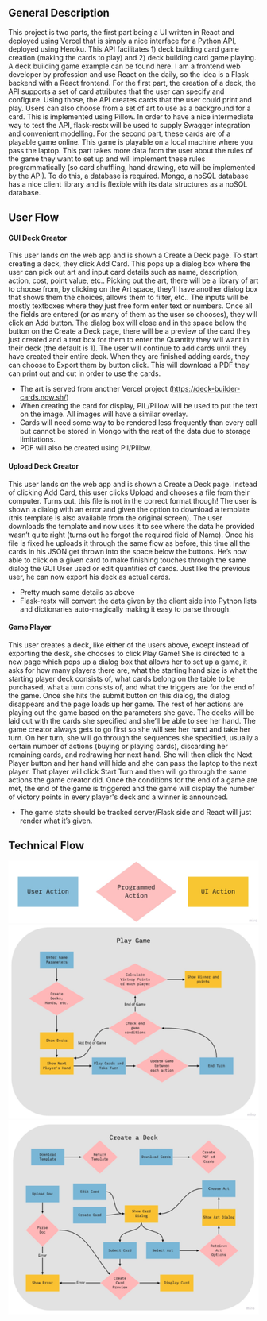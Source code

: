 ## General Description

This project is two parts, the first part being a UI written in React and deployed using Vercel that is simply a nice interface for a Python API, deployed using Heroku. This API facilitates 1) deck building card game creation (making the cards to play) and 2) deck building card game playing. A deck building game example can be found here. I am a frontend web developer by profession and use React on the daily, so the idea is a Flask backend with a React frontend. 
For the first part, the creation of a deck, the API supports a set of card attributes that the user can specify and configure. Using those, the API creates cards that the user could print and play. Users can also choose from a set of art to use as a background for a card. This is implemented using Pillow. In order to have a nice intermediate way to test the API, flask-restx will be used to supply Swagger integration and convenient modelling.
For the second part, these cards are of a playable game online. This game is playable on a local machine where you pass the laptop. This part takes more data from the user about the rules of the game they want to set up and will implement these rules programmatically (so card shuffling, hand drawing, etc will be implemented by the API). To do this, a database is required. Mongo, a noSQL database has a nice client library and is flexible with its data structures as a noSQL database.

## User Flow

#### GUI Deck Creator

This user lands on the web app and is shown a Create a Deck page. To start creating a deck, they click Add Card. This pops up a dialog box where the user can pick out art and input card details such as name, description, action, cost, point value, etc.. Picking out the art, there will be a library of art to choose from, by clicking on the Art space, they’ll have another dialog box that shows them the choices, allows them to filter, etc.. The inputs will be mostly textboxes where they just free form enter text or numbers. Once all the fields are entered (or as many of them as the user so chooses), they will click an Add button.
The dialog box will close and in the space below the button on the Create a Deck page, there will be a preview of the card they just created and a text box for them to enter the Quantity they will want in their deck (the default is 1). 
The user will continue to add cards until they have created their entire deck. When they are finished adding cards, they can choose to Export them by button click. This will download a PDF they can print out and cut in order to use the cards. 
- The art is served from another Vercel project (https://deck-builder-cards.now.sh/)
- When creating the card for display, PIL/Pillow will be used to put the text on the image. All images will have a similar overlay.
- Cards will need some way to be rendered less frequently than every call but cannot be stored in Mongo with the rest of the data due to storage limitations.
- PDF will also be created using Pil/Pillow.

#### Upload Deck Creator

This user lands on the web app and is shown a Create a Deck page. Instead of clicking Add Card, this user clicks Upload and chooses a file from their computer. Turns out, this file is not in the correct format though! The user is shown a dialog with an error and given the option to download a template (this template is also available from the original screen). The user downloads the template and now uses it to see where the data he provided wasn’t quite right (turns out he forgot the required field of Name).
Once his file is fixed he uploads it through the same flow as before, this time all the cards in his JSON get thrown into the space below the buttons. He’s now able to click on a given card to make finishing touches through the same dialog the GUI User used or edit quantities of cards. Just like the previous user, he can now export his deck as actual cards.
- Pretty much same details as above
- Flask-restx will convert the data given by the client side into Python lists and dictionaries auto-magically making it easy to parse through.

#### Game Player

This user creates a deck, like either of the users above, except instead of exporting the desk, she chooses to click Play Game! She is directed to a new page which pops up a dialog box that allows her to set up a game, it asks for how many players there are, what the starting hand size is what the starting player deck consists of, what cards belong on the table to be purchased, what a turn consists of, and what the triggers are for the end of the game. Once she hits the submit button on this dialog, the dialog disappears and the page loads up her game.
The rest of her actions are playing out the game based on the parameters she gave. The decks will be laid out with the cards she specified and she’ll be able to see her hand. The game creator always gets to go first so she will see her hand and take her turn. On her turn, she will go through the sequences she specified, usually a certain number of actions (buying or playing cards), discarding her remaining cards, and redrawing her next hand. She will then click the Next Player button and her hand will hide and she can pass the laptop to the next player. That player will click Start Turn and then will go through the same actions the game creator did.
Once the conditions for the end of a game are met, the end of the game is triggered and the game will display the number of victory points in every player's deck and a winner is announced. 
- The game state should be tracked server/Flask side and React will just render what it’s given.

## Technical Flow

![Flow Key](./images/flow_key.png)
![Game Flow](./images/game_flow.png)
![Create](./images/create_flow.png)